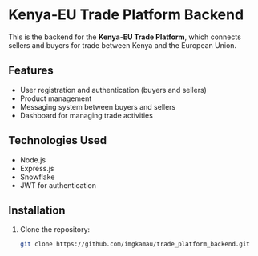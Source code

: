 # Kenya-EU Trade Platform Backend

This is the backend for the **Kenya-EU Trade Platform**, which connects sellers and buyers for trade between Kenya and the European Union.

## Features

- User registration and authentication (buyers and sellers)
- Product management
- Messaging system between buyers and sellers
- Dashboard for managing trade activities

## Technologies Used

- Node.js
- Express.js
- Snowflake
- JWT for authentication

## Installation

1. Clone the repository:
   ```bash
   git clone https://github.com/imgkamau/trade_platform_backend.git
